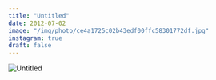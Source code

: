 ```yaml
---
title: "Untitled"
date: 2012-07-02
image: "/img/photo/ce4a1725c02b43edf00ffc58301772df.jpg"
instagram: true
draft: false
---
```


![Untitled](/img/photo/ce4a1725c02b43edf00ffc58301772df.jpg)
